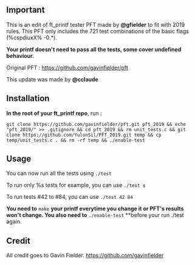 ## Important
This is an edit of ft_printf tester PFT made by **@gfielder** to fit with 2019 rules.
This PFT only includes the 721 test combinations of the basic flags (%cspdiuxX% -0.*).

**Your printf doesn't need to pass all the tests, some cover undefined behaviour.**

Original PFT : https://github.com/gavinfielder/pft

This update was made by **@cclaude**

## Installation
**In the root of your ft_printf repo**, run :

```
git clone https://github.com/gavinfielder/pft.git pft_2019 && echo "pft_2019/" >> .gitignore && cd pft_2019 && rm unit_tests.c && git clone https://github.com/YulonSil/PFT_2019.git temp && cp temp/unit_tests.c . && rm -rf temp && ./enable-test
```

## Usage
You can now run all the tests using ```./test``` 

To run only %s tests for example, you can use ```./test s```

To run tests #42 to #84, you can use ```./test 42 84```

**You need to** ```make``` **your printf everytime you change it or PFT's results won't change. You also need to**  ```./enable-test``` **before your run ./test again. 

## Credit

All credit goes to Gavin Fielder.
https://github.com/gavinfielder
